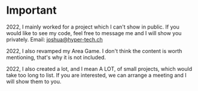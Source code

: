 # Important
2022, I mainly worked for a project which I can't show in public. If you would like to see my code, feel free to message me and I will show you privately.
Email: joshua@hyper-tech.ch

2022, I also revamped my Area Game. I don't think the content is worth mentioning, that's why it is not included.

2022, I also created a lot, and I mean A LOT, of small projects, which would take too long to list. If you are interested, we can arrange a meeting and I will show them to you.